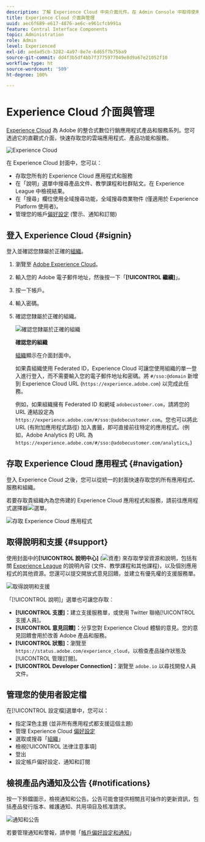 ```yaml
---
description: 了解 Experience Cloud 中央介面元件。在 Admin Console 中取得使用者和產品管理的說明；啟用 Experience Cloud 服務的應用程式。取得客群庫、客戶屬性、Experience Cloud 資產等項目的相關說明。
title: Experience Cloud 介面與管理
uuid: aec6f689-e617-4876-ae6c-e961cfcb991a
feature: Central Interface Components
topic: Administration
role: Admin
level: Experienced
exl-id: aedad5cb-3282-4a97-8e7e-6d65f7b75ba9
source-git-commit: dd4f3b5df4bb7f3775977049e8d9a67e21052f10
workflow-type: ht
source-wordcount: '509'
ht-degree: 100%

---
```


# Experience Cloud 介面與管理

[Experience Cloud](https://experience.adobe.com) 為 Adobe 的整合式數位行銷應用程式產品和服務系列。您可透過它的直觀式介面，快速存取您的雲端應用程式、產品功能和服務。

![Experience Cloud](assets/landing.png)

在 Experience Cloud 封面中，您可以：

* 存取您所有的 Experience Cloud 應用程式和服務
* 在「說明」選單中搜尋產品文件、教學課程和社群貼文。在 Experience League 中檢視結果。
* 在「搜尋」欄位使用全域搜尋功能，全域搜尋商業物件 (僅適用於 Experience Platform 使用者)。
* 管理您的帳戶[偏好設定](features/account-preferences.md) (警示、通知和訂閱)

## 登入 Experience Cloud {#signin}

登入並確認您隸屬於正確的[組織](administration/organizations.md)。

1. 瀏覽至 [Adobe Experience Cloud](https://experience.adobe.com)。
1. 輸入您的 Adobe 電子郵件地址，然後按一下「**[!UICONTROL 繼續]**」。
1. 按一下帳戶。
1. 輸入密碼。
1. 確認您隸屬於正確的組織。

   ![確認您隸屬於正確的組織](assets/organizations-menu.png)

   **確認您的組織**

   [組織](administration/organizations.md)顯示在介面封面中。

   如果貴組織使用 Federated ID，Experience Cloud 可讓您使用組織的單一登入進行登入，而不需要輸入您的電子郵件地址和密碼。將 `#/sso:@domain` 新增到 Experience Cloud URL (`https://experience.adobe.com`) 以完成此任務。

   例如，如果組織擁有 Federated ID 和網域 `adobecustomer.com`，請將您的 URL 連結設定為 `https://experience.adobe.com/#/sso:@adobecustomer.com`。您也可以將此 URL (有附加應用程式路徑) 加入書籤，即可直接前往特定的應用程式。(例如，Adobe Analytics 的 URL 為 `https://experience.adobe.com/#/sso:@adobecustomer.com/analytics`。)

## 存取 Experience Cloud 應用程式 {#navigation}

登入 Experience Cloud 之後，您可以從統一的封面快速存取您的所有應用程式、服務和組織。

若要存取貴組織內為您佈建的 Experience Cloud 應用程式和服務，請前往應用程式選擇器![選單](assets/apps-icon.png)。

![存取 Experience Cloud 應用程式](assets/platform-core-services.png)

## 取得說明和支援 {#support}

使用封面中的&#x200B;**[!UICONTROL 說明中心]** (![資產](assets/help-icon.png)) 來存取學習資源和說明，包括有關 [Experience League](https://experienceleague.adobe.com/#home) 的說明內容 (文件、教學課程和其他課程)，以及個別應用程式的其他資源。您還可以提交開放式意見回饋，並建立有優先權的支援服務單。

![取得說明和支援](assets/search-menu.png)

「[!UICONTROL 說明]」選單也可讓您存取：

* **[!UICONTROL 支援]：**&#x200B;建立支援服務單，或使用 Twitter 聯絡[!UICONTROL 支援人員]。
* **[!UICONTROL 意見回饋]：**&#x200B;分享您對 Experience Cloud 體驗的意見。您的意見回饋會用於改善 Adobe 產品和服務。
* **[!UICONTROL 狀態]：**&#x200B;瀏覽至 `https://status.adobe.com/experience_cloud`，以檢查產品操作狀態及[!UICONTROL 管理訂閱]。
* **[!UICONTROL Developer Connection]：**&#x200B;瀏覽至 `adobe.io` 以尋找開發人員文件。

## 管理您的使用者設定檔

在[!UICONTROL 設定檔]選單中，您可以：

* 指定深色主題 (並非所有應用程式都支援這個主題)
* 管理 Experience Cloud [偏好設定](features/account-preferences.md)
* 選取或搜尋「[組織](administration/organizations.md)」
* 檢視[!UICONTROL 法律注意事項]
* 登出
* 設定帳戶偏好設定、通知和訂閱

## 檢視產品內通知及公告 {#notifications}

按一下鈴鐺圖示，檢視通知和公告。公告可能會提供相關且可操作的更新資訊，包括產品發行版本、維護通知、共用項目及核准請求。

![通知和公告](assets/notifications-menu-small.png)

若要管理通知和警報，請參閱「[帳戶偏好設定和通知](features/account-preferences.md)」

